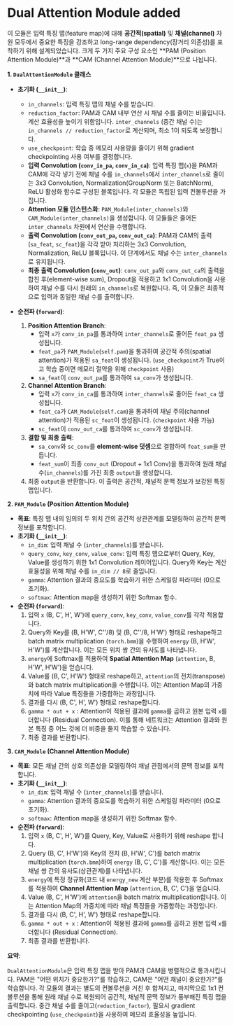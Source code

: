 
# Dual Attention Module added
이 모듈은 입력 특징 맵(feature map)에 대해 **공간적(spatial)** 및 **채널(channel)** 차원 모두에서 중요한 특징을 강조하고 long-range dependency(장거리 의존성)를 포착하기 위해 설계되었습니다. 크게 두 가지 주요 구성 요소인 **PAM (Position Attention Module)**과 **CAM (Channel Attention Module)**으로 나뉩니다.

**1. `DualAttentionModule` 클래스**

* **초기화 (`__init__`)**:
    * `in_channels`: 입력 특징 맵의 채널 수를 받습니다.
    * `reduction_factor`: PAM과 CAM 내부 연산 시 채널 수를 줄이는 비율입니다. 계산 효율성을 높이기 위함입니다. `inter_channels` (중간 채널 수)는 `in_channels // reduction_factor`로 계산되며, 최소 1이 되도록 보장합니다.
    * `use_checkpoint`: 학습 중 메모리 사용량을 줄이기 위해 gradient checkpointing 사용 여부를 결정합니다.
    * **입력 Convolution (`conv_in_pa`, `conv_in_ca`)**: 입력 특징 맵(`x`)을 PAM과 CAM에 각각 넣기 전에 채널 수를 `in_channels`에서 `inter_channels`로 줄이는 3x3 Convolution, Normalization(GroupNorm 또는 BatchNorm), ReLU 활성화 함수로 구성된 블록입니다. 각 모듈은 독립된 입력 컨볼루션을 가집니다.
    * **Attention 모듈 인스턴스화**: `PAM_Module(inter_channels)`와 `CAM_Module(inter_channels)`을 생성합니다. 이 모듈들은 줄어든 `inter_channels` 차원에서 연산을 수행합니다.
    * **출력 Convolution (`conv_out_pa`, `conv_out_ca`)**: PAM과 CAM의 출력(`sa_feat`, `sc_feat`)을 각각 받아 처리하는 3x3 Convolution, Normalization, ReLU 블록입니다. 이 단계에서도 채널 수는 `inter_channels`로 유지됩니다.
    * **최종 출력 Convolution (`conv_out`)**: `conv_out_pa`와 `conv_out_ca`의 출력을 합친 후(element-wise sum), Dropout을 적용하고 1x1 Convolution을 사용하여 채널 수를 다시 원래의 `in_channels`로 복원합니다. 즉, 이 모듈은 최종적으로 입력과 동일한 채널 수를 출력합니다.

* **순전파 (`forward`)**:
    1.  **Position Attention Branch**:
        * 입력 `x`가 `conv_in_pa`를 통과하여 `inter_channels`로 줄어든 `feat_pa` 생성됩니다.
        * `feat_pa`가 `PAM_Module`(`self.pam`)을 통과하여 공간적 주의(spatial attention)가 적용된 `sa_feat`이 생성됩니다. (`use_checkpoint`가 True이고 학습 중이면 메모리 절약을 위해 `checkpoint` 사용)
        * `sa_feat`이 `conv_out_pa`를 통과하여 `sa_conv`가 생성됩니다.
    2.  **Channel Attention Branch**:
        * 입력 `x`가 `conv_in_ca`를 통과하여 `inter_channels`로 줄어든 `feat_ca` 생성됩니다.
        * `feat_ca`가 `CAM_Module`(`self.cam`)을 통과하여 채널 주의(channel attention)가 적용된 `sc_feat`이 생성됩니다. (`checkpoint` 사용 가능)
        * `sc_feat`이 `conv_out_ca`를 통과하여 `sc_conv`가 생성됩니다.
    3.  **결합 및 최종 출력**:
        * `sa_conv`와 `sc_conv`를 **element-wise 덧셈**으로 결합하여 `feat_sum`을 만듭니다.
        * `feat_sum`이 최종 `conv_out` (Dropout + 1x1 Conv)을 통과하여 원래 채널 수(`in_channels`)를 가진 최종 `output`을 생성합니다.
    4.  최종 `output`을 반환합니다. 이 출력은 공간적, 채널적 문맥 정보가 보강된 특징 맵입니다.

**2. `PAM_Module` (Position Attention Module)**

* **목표**: 특징 맵 내의 임의의 두 위치 간의 공간적 상관관계를 모델링하여 공간적 문맥 정보를 포착합니다.
* **초기화 (`__init__`)**:
    * `in_dim`: 입력 채널 수 (`inter_channels`)를 받습니다.
    * `query_conv`, `key_conv`, `value_conv`: 입력 특징 맵으로부터 Query, Key, Value를 생성하기 위한 1x1 Convolution 레이어입니다. Query와 Key는 계산 효율성을 위해 채널 수를 `in_dim // 8`로 줄입니다.
    * `gamma`: Attention 결과의 중요도를 학습하기 위한 스케일링 파라미터 (0으로 초기화).
    * `softmax`: Attention map을 생성하기 위한 Softmax 함수.
* **순전파 (`forward`)**:
    1.  입력 `x` (B, C', H', W')에 `query_conv`, `key_conv`, `value_conv`를 각각 적용합니다.
    2.  Query와 Key를 (B, H'W', C''/8) 및 (B, C''/8, H'W') 형태로 reshape하고 batch matrix multiplication (`torch.bmm`)을 수행하여 `energy` (B, H'W', H'W')를 계산합니다. 이는 모든 위치 쌍 간의 유사도를 나타냅니다.
    3.  `energy`에 Softmax를 적용하여 **Spatial Attention Map** (`attention`, B, H'W', H'W')을 얻습니다.
    4.  Value를 (B, C', H'W') 형태로 reshape하고, `attention`의 전치(transpose)와 batch matrix multiplication을 수행합니다. 이는 Attention Map의 가중치에 따라 Value 특징들을 가중합하는 과정입니다.
    5.  결과를 다시 (B, C', H', W') 형태로 reshape합니다.
    6.  `gamma * out + x` : Attention이 적용된 결과에 `gamma`를 곱하고 원본 입력 `x`를 더합니다 (Residual Connection). 이를 통해 네트워크는 Attention 결과와 원본 특징 중 어느 것에 더 비중을 둘지 학습할 수 있습니다.
    7.  최종 결과를 반환합니다.

**3. `CAM_Module` (Channel Attention Module)**

* **목표**: 모든 채널 간의 상호 의존성을 모델링하여 채널 관점에서의 문맥 정보를 포착합니다.
* **초기화 (`__init__`)**:
    * `in_dim`: 입력 채널 수 (`inter_channels`)를 받습니다.
    * `gamma`: Attention 결과의 중요도를 학습하기 위한 스케일링 파라미터 (0으로 초기화).
    * `softmax`: Attention map을 생성하기 위한 Softmax 함수.
* **순전파 (`forward`)**:
    1.  입력 `x` (B, C', H', W')를 Query, Key, Value로 사용하기 위해 reshape 합니다.
    2.  Query (B, C', H'W')와 Key의 전치 (B, H'W', C')를 batch matrix multiplication (`torch.bmm`)하여 `energy` (B, C', C')를 계산합니다. 이는 모든 채널 쌍 간의 유사도(상관관계)를 나타냅니다.
    3.  `energy`에 특정 정규화(코드 내 `energy_new` 계산 부분)를 적용한 후 Softmax를 적용하여 **Channel Attention Map** (`attention`, B, C', C')을 얻습니다.
    4.  Value (B, C', H'W')에 `attention`을 batch matrix multiplication합니다. 이는 Attention Map의 가중치에 따라 채널 특징들을 가중합하는 과정입니다.
    5.  결과를 다시 (B, C', H', W') 형태로 reshape합니다.
    6.  `gamma * out + x` : Attention이 적용된 결과에 `gamma`를 곱하고 원본 입력 `x`를 더합니다 (Residual Connection).
    7.  최종 결과를 반환합니다.

**요약**:

`DualAttentionModule`은 입력 특징 맵을 받아 PAM과 CAM을 병렬적으로 통과시킵니다. PAM은 "어떤 위치가 중요한가?"를 학습하고, CAM은 "어떤 채널이 중요한가?"를 학습합니다. 각 모듈의 결과는 별도의 컨볼루션을 거친 후 합쳐지고, 마지막으로 1x1 컨볼루션을 통해 원래 채널 수로 복원되어 공간적, 채널적 문맥 정보가 풍부해진 특징 맵을 출력합니다. 중간 채널 수를 줄이고(`reduction_factor`), 필요시 gradient checkpointing (`use_checkpoint`)을 사용하여 메모리 효율성을 높입니다.
